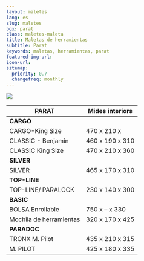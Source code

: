 ```yaml
---
layout: maletes
lang: es
slug: maletes
box: parat
class: maletes-maleta
title: Maletas de herramientas
subtitle: Parat
keywords: maletas, herramientas, parat
featured-img-url:
icon-url: 
sitemap:
  priority: 0.7
  changefreq: monthly
---
```


<p class="text-center"><img src="{{ site.base_url }}/assets/img/01-thumbnail-box-fort-maletes-d-eines-parat-481-500-171.jpg"></p>

PARAT|Mides interiors	
--- | ---
**CARGO**|
CARGO-King Size|470 x 210 x 
CLASSIC - Benjamín|460 x 190 x 310
CLASSIC King Size|470 x 210 x 360
**SILVER**|
SILVER|465 x 170 x 310
**TOP-LINE**|
TOP-LINE/ PARALOCK|230 x 140 x 300
**BASIC**|
BOLSA Enrollable|750 x – x 330
Mochila de herramientas|320 x 170 x 425
**PARADOC**|
TRONX M. Pilot|435 x 210 x 315
M. PILOT|425 x 180 x 335